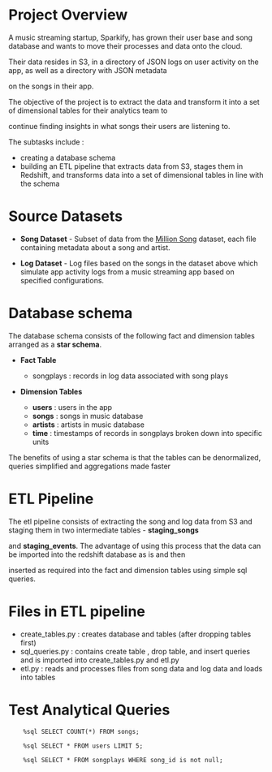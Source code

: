 # Project Overview

A music streaming startup, Sparkify, has grown their user base and song database and wants to move  their processes and data onto the cloud. 

Their data resides in S3, in a directory of JSON logs on user activity on the app, as well as a directory with JSON metadata 

on the songs in their app.



The objective of the project is to extract the data and transform it into a set of dimensional tables for their analytics team to 

continue finding insights in what songs their users are listening to. 


The subtasks include :

- creating a database schema
- building an ETL pipeline that extracts data from S3, stages them in Redshift, 
  and transforms data into a set of dimensional tables in line with the schema
  

# Source Datasets

- **Song Dataset** - Subset of data from the [Million Song](https://labrosa.ee.columbia.edu/millionsong/) dataset, 
  each file containing metadata about a song and artist.

- **Log Dataset** - Log files based on the songs in the dataset above which simulate app activity logs from
  a music streaming app based on specified configurations.


# Database schema 

The database schema consists of the following fact and dimension tables arranged as a **star schema**. 

- **Fact Table**
  - songplays : records in log data associated with song plays
  
  
- **Dimension Tables**
  - **users** : users in the app
  - **songs** : songs in music database
  - **artists** : artists in music database
  - **time** : timestamps of records in songplays broken down into specific units
  
The benefits of using a star schema is that the tables can be denormalized, queries simplified and aggregations made faster


# ETL Pipeline

 The etl pipeline consists of extracting the song and log data from S3 and staging them in two intermediate tables - **staging_songs**
 
 and **staging_events**. The advantage of using this process that the data can be imported into the redshift database as is and then
 
 inserted as required into the fact and dimension tables using simple sql queries.
 
 
# Files in ETL pipeline

- create_tables.py : creates database and tables (after dropping tables first)
- sql_queries.py : contains create table , drop table, and insert queries and is imported into 
  create_tables.py and etl.py
- etl.py : reads and processes files from song  data and log data and loads into tables

# Test Analytical Queries

```
    %sql SELECT COUNT(*) FROM songs;
```

```
    %sql SELECT * FROM users LIMIT 5;
```

```
    %sql SELECT * FROM songplays WHERE song_id is not null;
```


